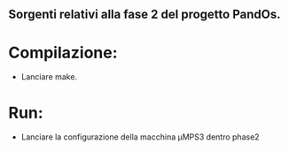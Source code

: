 ## Sorgenti relativi alla fase 2 del progetto PandOs.

# Compilazione:
- Lanciare make.

# Run:
- Lanciare la configurazione della macchina µMPS3 dentro phase2
